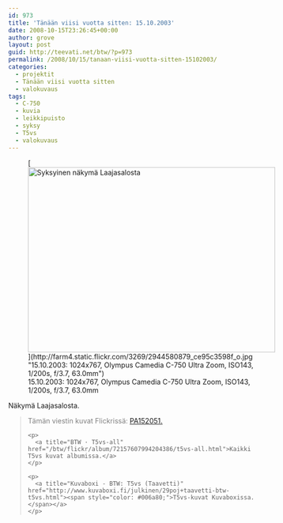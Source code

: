 ```yaml
---
id: 973
title: 'Tänään viisi vuotta sitten: 15.10.2003'
date: 2008-10-15T23:26:45+00:00
author: grove
layout: post
guid: http://teevati.net/btw/?p=973
permalink: /2008/10/15/tanaan-viisi-vuotta-sitten-15102003/
categories:
  - projektit
  - Tänään viisi vuotta sitten
  - valokuvaus
tags:
  - C-750
  - kuvia
  - leikkipuisto
  - syksy
  - T5vs
  - valokuvaus
---
```

<figure style="width: 500px" class="wp-caption aligncenter">[<img title="Syksyinen näkymä Laajasalosta" src="http://farm4.static.flickr.com/3269/2944580879_14114e63eb.jpg" alt="Syksyinen näkymä Laajasalosta" width="500" height="375" />](http://farm4.static.flickr.com/3269/2944580879_ce95c3598f_o.jpg "15.10.2003: 1024x767, Olympus Camedia C-750 Ultra Zoom, ISO143, 1/200s, f/3.7, 63.0mm")<figcaption class="wp-caption-text">15.10.2003: 1024x767, Olympus Camedia C-750 Ultra Zoom, ISO143, 1/200s, f/3.7, 63.0mm</figcaption></figure> 

<p style="text-align: center;">
  <p>
    Näkymä Laajasalosta.
  </p>
  
  <blockquote>
    <p>
      <span style="color: #808080;">Tämän viestin kuvat Flickrissä: <a title="PA152051 on Flickr" href="http://flickr.com/photos/teevati/2944580879">PA152051.</a></span>
    </p>
    
    <p>
      <a title="BTW · T5vs-all" href="/btw/flickr/album/72157607994204386/t5vs-all.html">Kaikki T5vs kuvat albumissa.</a>
    </p>
    
    <p>
      <a title="Kuvaboxi - BTW: T5vs (Taavetti)" href="http://www.kuvaboxi.fi/julkinen/29poj+taavetti-btw-t5vs.html"><span style="color: #006a80;">T5vs-kuvat Kuvaboxissa.</span></a>
    </p>
  </blockquote>